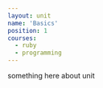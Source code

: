 ```yaml
---
layout: unit
name: 'Basics'
position: 1
courses:
  - ruby
  - programming
---
```


something here about unit

